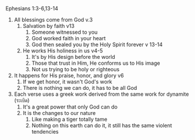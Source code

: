 Ephesians 1:3-6,13-14

1. All blessings come from God v.3
    1. Salvation by faith v13
        1. Someone witnessed to you
        2. God worked faith in your heart
        3. God then sealed you by the Holy Spirit forever v 13-14
    2. He works His holiness in us v4-5
        1. It's by His design before the world
        2. Those that trust in Him, He conforms us to His image
        3. Not us trying to be holy or righteous
2. It happens for His praise, honor, and glory v6
    1. If we get honor, it wasn't God's work
    2. There is nothing we can do, it has to be all God
3. Each verse uses a greek work derived from the same work for dynamite (ระเบิด)
    1. It's a great power that only God can do
    2. It is the changes to our nature
        1. Like making a tiger totally tame
        2. Nothing on this earth can do it, it still has the same violent tendencies
